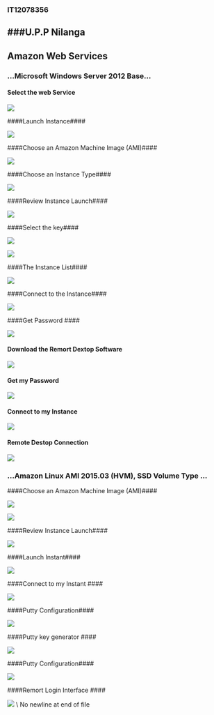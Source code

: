 ### IT12078356
###U.P.P Nilanga
---------------------------------
## Amazon Web Services ##

###  ...Microsoft Windows Server 2012 Base... ###

#### Select the web Service ####

![](https://scontent-lhr3-1.xx.fbcdn.net/hphotos-xpa1/v/t1.0-9/11737952_10206455347918286_4284793742109894699_n.jpg?oh=69045dace7a7f7b6b080b5cc46473406&oe=5653C733)

####Launch Instance####

![](https://scontent-lhr3-1.xx.fbcdn.net/hphotos-xpt1/v/t1.0-9/11144987_10206455348438299_6906152833404736829_n.jpg?oh=66df106106fb351f832eaa1015491676&oe=56595D07)

####Choose an Amazon Machine Image (AMI)####

![](https://scontent-lhr3-1.xx.fbcdn.net/hphotos-xtp1/v/t1.0-9/10254033_10206455349078315_4192432445229580391_n.jpg?oh=e8df308c4f24814a6cca189f9bc3c037&oe=5653D5CD)

####Choose an Instance Type####

![](https://scontent-lhr3-1.xx.fbcdn.net/hphotos-xpa1/v/t1.0-9/s851x315/11225256_10206455349638329_564058204882563749_n.jpg?oh=0e75f8b7f25383184667d86a006a4634&oe=56503E3E)

####Review Instance Launch####

![](https://scontent-lhr3-1.xx.fbcdn.net/hphotos-xtp1/v/t1.0-9/s720x720/11704888_10206455349878335_1194756842467272069_n.jpg?oh=c412388491c49ff96c8276cf670f6be3&oe=564AA97B)

####Select the key####

![](https://scontent-lhr3-1.xx.fbcdn.net/hphotos-xpt1/v/t1.0-9/s720x720/11755667_10206455350238344_6430951758925549931_n.jpg?oh=c8a787baa711ec5d5f49ecd4e13acd94&oe=565BF6EB)

![](https://scontent-lhr3-1.xx.fbcdn.net/hphotos-xpt1/v/t1.0-9/s720x720/11666279_10206455350638354_8608816659917051221_n.jpg?oh=04a8fc761c8c7e1384a113bc30687db8&oe=5648B1DE)

####The Instance List####

![](https://scontent-lhr3-1.xx.fbcdn.net/hphotos-xta1/v/t1.0-9/s720x720/11221477_10206455350798358_6356462643932164441_n.jpg?oh=10d4b916a24b42df50f6cdff6a0f3fee&oe=5610A47B)

####Connect to the Instance####

![](https://scontent-lhr3-1.xx.fbcdn.net/hphotos-xtf1/v/t1.0-9/s720x720/11750703_10206455351078365_6593749236372508334_n.jpg?oh=88acc1034e33c910bb137cf7410c9e83&oe=5653801A)

####Get Password ####

![](https://scontent-lhr3-1.xx.fbcdn.net/hphotos-xap1/v/t1.0-9/s720x720/11214153_10206455351758382_7400635098539162109_n.jpg?oh=4517bac390e74fca24c28b65734daef2&oe=5620C91F)

#### Download the Remort Dextop Software ####

![](https://scontent-lhr3-1.xx.fbcdn.net/hphotos-xft1/v/t1.0-9/s720x720/11743013_10206455353798433_760883052082933157_n.jpg?oh=f07b6ea5547beb4444b1106bfe6321b4&oe=565A3839)

#### Get my Password ####

![](https://scontent-lhr3-1.xx.fbcdn.net/hphotos-xtp1/v/t1.0-9/s720x720/11193258_10206455354358447_4929030149829113876_n.jpg?oh=b41ea54a5d1d91f3d1f91596f9e14061&oe=5652A224)

#### Connect to my Instance ####

![](https://scontent-lhr3-1.xx.fbcdn.net/hphotos-xap1/v/t1.0-9/10986435_10206455354638454_6409039443250884074_n.jpg?oh=a606d5a2a641e49838d81d7d8adb6028&oe=560EDA7F)

#### Remote Destop Connection ####

![](https://scontent-lhr3-1.xx.fbcdn.net/hphotos-xtf1/v/t1.0-9/s720x720/11745336_10206455354878460_8979377869403047615_n.jpg?oh=d36f15035904a8f539212f4aedc45f7d&oe=5613D29C)

###  ...Amazon Linux AMI 2015.03 (HVM), SSD Volume Type ... ###

####Choose an Amazon Machine Image (AMI)####

![](https://scontent-lhr3-1.xx.fbcdn.net/hphotos-xpt1/v/t1.0-9/s720x720/11751461_10206455355238469_8609298316644150188_n.jpg?oh=e2627454f03c2483f3b82106e21b05bb&oe=5658B429)

![](https://scontent-lhr3-1.xx.fbcdn.net/hphotos-xtp1/v/t1.0-9/s720x720/11755878_10206455355478475_513668369306292212_n.jpg?oh=fb441c2a3d33be803f6e0720d2664b9a&oe=56178F00)

####Review Instance Launch####

![](https://scontent-lhr3-1.xx.fbcdn.net/hphotos-xta1/v/t1.0-9/s720x720/11248807_10206455355638479_7343384937388411997_n.jpg?oh=14068008c1f4099f24405ce9c8f16a30&oe=5652BD74)

####Launch Instant####

![](https://scontent-lhr3-1.xx.fbcdn.net/hphotos-xtp1/v/t1.0-9/s720x720/11755878_10206455356078490_619361446121971428_n.jpg?oh=3a62dc61eb17f74da3db5bd5e2685a3b&oe=564A217E)

####Connect to my Instant ####

![](https://scontent-lhr3-1.xx.fbcdn.net/hphotos-xtp1/v/t1.0-9/s720x720/11703387_10206455357118516_1580540788688776752_n.jpg?oh=3b64e6280c0932a10b98096e3e0cd2a3&oe=561EFC3E)

####Putty Configuration####

![](https://scontent-lhr3-1.xx.fbcdn.net/hphotos-xta1/v/t1.0-9/10592887_10206455357958537_7611662776299709320_n.jpg?oh=cc2c38c6b9cfac27b6f83a539f68e848&oe=565128A4)

####Putty key generator ####

![](https://scontent-lhr3-1.xx.fbcdn.net/hphotos-xap1/v/t1.0-9/10891823_10206455357478525_3716760623773496310_n.jpg?oh=4487f0da02f50fe950313fdbd1427433&oe=561FEEA0)

####Putty Configuration####


![](https://scontent-lhr3-1.xx.fbcdn.net/hphotos-xtp1/v/t1.0-9/11703364_10206455358278545_5586940871708491691_n.jpg?oh=d0e7657916c3fe15aa3ae474afe35f72&oe=561BFC97)

####Remort Login Interface ####

![](https://scontent-lhr3-1.xx.fbcdn.net/hphotos-xtf1/v/t1.0-9/s720x720/11745442_10206455358638554_4940799619122297330_n.jpg?oh=1c3673821b44fe2fb26ca3f8af0c0893&oe=5617D246)
\ No newline at end of file